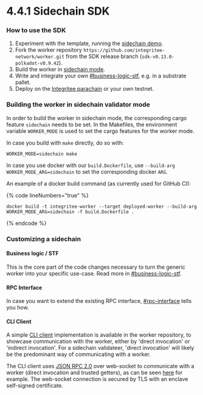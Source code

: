 # 4.4.1 Sidechain SDK

### **How to use the SDK**

1. Experiment with the template, running the [sidechain demo](../4.6-demos/4.6.1-sidechain-demo.md)​.
2. Fork the worker repository `https://github.com/integritee-network/worker.git` from the SDK release branch (`sdk-v0.13.0-polkadot-v0.9.42`).
3. Build the worker in [sidechain mode](4.4.1-sidechain-sdk.md#building-the-worker-in-sidechain-validateer-mode-a-hrefbuild-sidechain-mode-idbuild-sidechain-modea).
4. Write and integrate your own [#business-logic-stf](4.4.1-sidechain-sdk.md#business-logic-stf "mention"), e.g. in a substrate pallet.
5. Deploy on the [Integritee parachain](4.4.7-integritee-parachain-integration.md) or your own testnet.

### **Building the worker in sidechain validator mode** <a href="#build-sidechain-mode" id="build-sidechain-mode"></a>

In order to build the worker in sidechain mode, the corresponding cargo feature `sidechain` needs to be set. In the Makefiles, the environment variable `WORKER_MODE` is used to set the cargo features for the worker mode.

In case you build with `make` directly, do so with:

`WORKER_MODE=sidechain make`

In case you use docker with our `build.Dockerfile`, use `--build-arg WORKER_MODE_ARG=sidechain` to set the corresponding docker `ARG`.

An example of a docker build command (as currently used for GitHub CI):

{% code lineNumbers="true" %}
```
docker build -t integritee-worker --target deployed-worker --build-arg WORKER_MODE_ARG=sidechain -f build.Dockerfile .
```
{% endcode %}

### **Customizing a sidechain**

#### **Business logic / STF**

This is the core part of the code changes necessary to turn the generic worker into your specific use-case. Read more in [#business-logic-stf](4.4.1-sidechain-sdk.md#business-logic-stf "mention").

#### **RPC Interface**

In case you want to extend the existing RPC interface, [#rpc-interface](4.4.1-sidechain-sdk.md#rpc-interface "mention") tells you how.

#### **CLI Client**

A simple [CLI client](https://github.com/integritee-network/worker/tree/master/cli) implementation is available in the worker repository, to showcase communication with the worker, either by 'direct invocation' or 'indirect invocation'. For a sidechain validateer, 'direct invocation' will likely be the predominant way of communicating with a worker.

The CLI client uses [JSON RPC 2.0](https://www.jsonrpc.org/specification) over web-socket to communicate with a worker (direct invocation and trusted getters), as can be seen [here](https://github.com/integritee-network/worker/blob/a9a5afdb2de093de0062d7cb7ad302b8501e24a0/cli/src/trusted\_operation.rs#L226) for example. The web-socket connection is secured by TLS with an enclave self-signed certificate.
